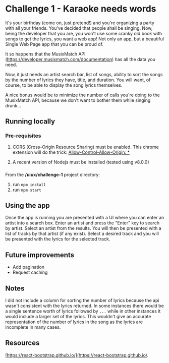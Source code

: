 # Challenge 1 - Karaoke needs words
It's your birthday (come on, just pretend!) and you're organizing a party with all your friends. 
You've decided that people shall be singing. 
Now, being the developer that you are, you won't use some cranky old book with songs to get the lyrics, you want a web 
app! Not only an app, but a beautiful Single Web Page app that you can be proud of.

It so happens that the MusixMatch API (https://developer.musixmatch.com/documentation) has all the data you need.

Now, it just needs an artist search bar, list of songs, ability to sort the songs by the number of lyrics they have, 
title, and duration. You will want, of course, to be able to display the song lyrics themselves. 

A nice bonus would be to minimize the number of calls you're doing to the MusixMatch API, because we don't want to 
bother them while singing drunk...


## Running locally
### Pre-requisites
1. CORS (Cross-Origin Resource Sharing) must be enabled. This chrome extension will do the trick:
[Allow-Control-Allow-Origin: *](https://chrome.google.com/webstore/detail/allow-control-allow-origi/nlfbmbojpeacfghkpbjhddihlkkiljbi/related?hl=en)

2. A recent version of Nodejs must be installed (tested using v8.0.0)

###
From the **/uiux/challenge-1** project directory:
1. run `npm install`
2. run `npm start`

## Using the app
Once the app is running you are presented with a UI where you can enter an artist into a search box. Enter an artist and press the "Enter" key to search by artist. Select an artist from the results. You will then be presented with a list of tracks by that artist (if any exist). Select a desired track and you will be presented with the lyrics for the selected track.

## Future improvements
- Add pagination
- Request caching

## Notes
I did not include a column for sorting the number of lyrics because the api wasn't consistent with the lyrics returned. In some instances there would be a single sentence worth of lyrics followed by `...` while in other instances it would include a larger set of the lyrics. This wouldn't give an accurate representation of the number of lyrics in the song as the lyrics are incomplete in many cases.

## Resources
[https://react-bootstrap.github.io/](https://react-bootstrap.github.io/.